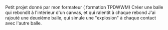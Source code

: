 Petit projet donné par mon formateur ( formation TPDWWM)
Créer une balle qui rebondit à l'intérieur d'un canvas, et qui ralentit à chaque rebond
J'ai rajouté une deuxième balle, qui simule une "explosion" à chaque contact avec l'autre balle.
